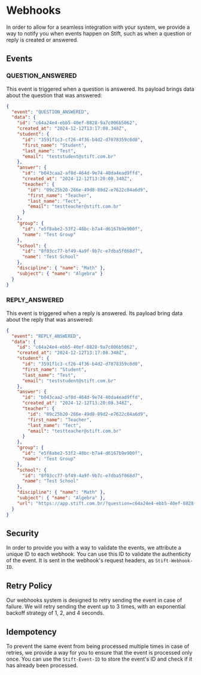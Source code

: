 # Webhooks

In order to allow for a seamless integration with your system, we provide a way to notify you when events happen on Stift, such as when a question or reply is created or answered.

## Events

### QUESTION_ANSWERED

This event is triggered when a question is answered. Its payload brings data about the question that was answered:

```json
{
  "event": "QUESTION_ANSWERED",
  "data": {
    "id": "c64a24e4-ebb5-40ef-8828-9a7c006b5062",
    "created_at": "2024-12-12T13:17:08.348Z",
    "student": {
      "id": "3591f1c3-cf26-4f36-b4d2-d7078359c0d0",
      "first_name": "Student",
      "last_name": "Test",
      "email": "teststudent@stift.com.br"
    },
    "answer": {
      "id": "b043caa2-af8d-464d-9e74-40da4ead9ffd",
      "created_at": "2024-12-12T13:20:08.348Z",
      "teacher": {
        "id": "09c25b20-266e-49d8-89d2-e7622c84a6d9",
        "first_name": "Teacher",
        "last_name": "Tect",
        "email": "testteacher@stift.com.br"
      }
    },
    "group": {
      "id": "e5f8abe2-53f2-48bc-b7a4-d6167b9e900f",
      "name": "Test Group"
    },
    "school": {
      "id": "8f03cc77-bf49-4a9f-9b7c-e7dba5f068d7",
      "name": "Test School"
    },
    "discipline": { "name": "Math" },
    "subject": { "name": "Algebra" }
  }
}
```

### REPLY_ANSWERED

This event is triggered when a reply is answered. Its payload bring data about the reply that was answered:

```json
{
  "event": "REPLY_ANSWERED",
  "data": {
    "id": "c64a24e4-ebb5-40ef-8828-9a7c006b5062",
    "created_at": "2024-12-12T13:17:08.348Z",
    "student": {
      "id": "3591f1c3-cf26-4f36-b4d2-d7078359c0d0",
      "first_name": "Student",
      "last_name": "Test",
      "email": "teststudent@stift.com.br"
    },
    "answer": {
      "id": "b043caa2-af8d-464d-9e74-40da4ead9ffd",
      "created_at": "2024-12-12T13:20:08.348Z",
      "teacher": {
        "id": "09c25b20-266e-49d8-89d2-e7622c84a6d9",
        "first_name": "Teacher",
        "last_name": "Tect",
        "email": "testteacher@stift.com.br"
      }
    },
    "group": {
      "id": "e5f8abe2-53f2-48bc-b7a4-d6167b9e900f",
      "name": "Test Group"
    },
    "school": {
      "id": "8f03cc77-bf49-4a9f-9b7c-e7dba5f068d7",
      "name": "Test School"
    },
    "discipline": { "name": "Math" },
    "subject": { "name": "Algebra" },
    "url": "https://app.stift.com.br/?question=c64a24e4-ebb5-40ef-8828-9a7c006b5062"
  }
}
```

## Security

In order to provide you with a way to validate the events, we attribute a unique ID to each webhook. You can use this ID to validate the authenticity of the event. It is sent in the webhook's request headers, as `Stift-Webhook-ID`.

## Retry Policy

Our webhooks system is designed to retry sending the event in case of failure. We will retry sending the event up to 3 times, with an exponential backoff strategy of 1, 2, and 4 seconds.

## Idempotency

To prevent the same event from being processed multiple times in case of retries, we provide a way for you to ensure that the event is processed only once. You can use the `Stift-Event-ID` to store the event's ID and check if it has already been processed.
